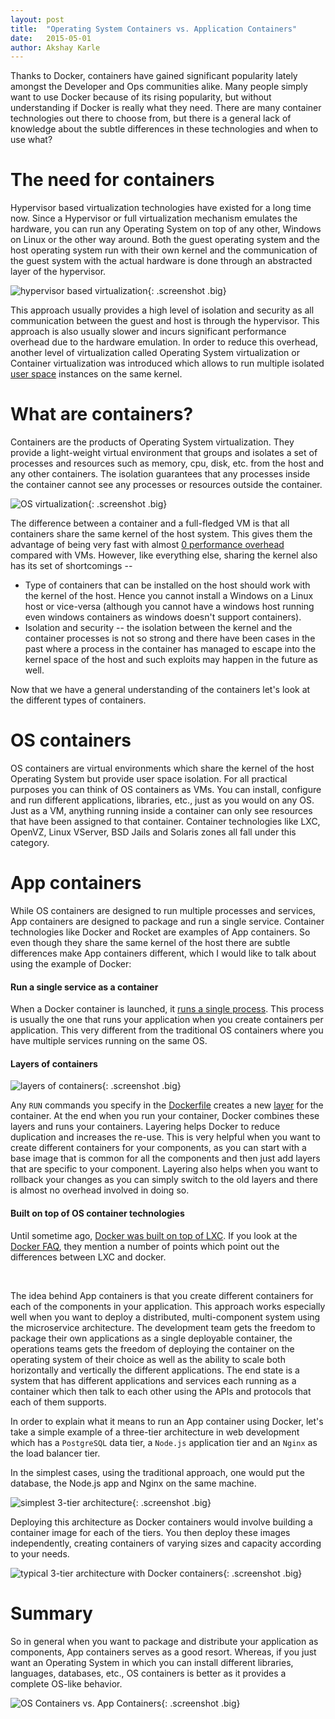 ```yaml
---
layout: post
title:  "Operating System Containers vs. Application Containers"
date:   2015-05-01
author: Akshay Karle
---
```


Thanks to Docker, containers have gained significant popularity lately amongst the Developer and Ops communities alike. Many people simply want to use Docker because of its rising popularity, but without understanding if Docker is really what they need. There are many container technologies out there to choose from, but there is a general lack of knowledge about the subtle differences in these technologies and when to use what?

# The need for containers

Hypervisor based virtualization technologies have existed for a long time now. Since a Hypervisor or full virtualization mechanism emulates the hardware, you can run any Operating System on top of any other, Windows on Linux or the other way around. Both the guest operating system and the host operating system run with their own kernel and the communication of the guest system with the actual hardware is done through an abstracted layer of the hypervisor.

![hypervisor based virtualization](/assets/images/screenshots/containers/hypervisor-based-virtualization.jpg){: .screenshot .big}

This approach usually provides a high level of isolation and security as all communication between the guest and host is through the hypervisor. This approach is also usually slower and incurs significant performance overhead due to the hardware emulation. In order to reduce this overhead, another level of virtualization called Operating System virtualization or Container virtualization was introduced which allows to run multiple isolated [user space](https://en.wikipedia.org/wiki/User_space) instances on the same kernel.

# What are containers?

Containers are the products of Operating System virtualization. They provide a light-weight virtual environment that groups and isolates a set of processes and resources such as memory, cpu, disk, etc. from the host and any other containers. The isolation guarantees that any processes inside the container cannot see any processes or resources outside the container.

![OS virtualization](/assets/images/screenshots/containers/os-virtualization.jpg){: .screenshot .big}

The difference between a container and a full-fledged VM is that all containers share the same kernel of the host system. This gives them the advantage of being very fast with almost [0 performance overhead](https://en.wikipedia.org/wiki/Operating-system-level_virtualization#Overhead) compared with VMs. However, like everything else, sharing the kernel also has its set of shortcomings --

* Type of containers that can be installed on the host should work with the kernel of the host. Hence you cannot install a Windows on a Linux host or vice-versa (although you cannot have a windows host running even windows containers as windows doesn't support containers).
* Isolation and security -- the isolation between the kernel and the container processes is not so strong and there have been cases in the past where a process in the container has managed to escape into the kernel space of the host and such exploits may happen in the future as well.

Now that we have a general understanding of the containers let's look at the different types of containers.

# OS containers

OS containers are virtual environments which share the kernel of the host Operating System but provide user space isolation. For all practical purposes you can think of OS containers as VMs. You can install, configure and run different applications, libraries, etc., just as you would on any OS. Just as a VM, anything running inside a container can only see resources that have been assigned to that container. Container technologies like LXC, OpenVZ, Linux VServer, BSD Jails and Solaris zones all fall under this category.

# App containers

While OS containers are designed to run multiple processes and services, App containers are designed to package and run a single service. Container technologies like Docker and Rocket are examples of App containers. So even though they share the same kernel of the host there are subtle differences make App containers different, which I would like to talk about using the example of Docker:

#### Run a single service as a container

When a Docker container is launched, it [runs a single process](https://docs.docker.com/reference/run/). This process is usually the one that runs your application when you create containers per application. This very different from the traditional OS containers where you have multiple services running on the same OS.

#### Layers of containers

![layers of containers](/assets/images/screenshots/containers/docker-layers.png){: .screenshot .big}

Any `RUN` commands you specify in the [Dockerfile](https://docs.docker.com/reference/builder/) creates a new [layer](https://docs.docker.com/terms/layer/) for the container. At the end when you run your container, Docker combines these layers and runs your containers. Layering helps Docker to reduce duplication and increases the re-use. This is very helpful when you want to create different containers for your components, as you can start with a base image that is common for all the components and then just add layers that are specific to your component. Layering also helps when you want to rollback your changes as you can simply switch to the old layers and there is almost no overhead involved in doing so.

#### Built on top of OS container technologies

Until sometime ago, [Docker was built on top of LXC](http://www.infoq.com/news/2014/03/docker_0_9). If you look at the [Docker FAQ](https://docs.docker.com/faq/), they mention a number of points which point out the differences between LXC and docker.

<br/>

The idea behind App containers is that you create different containers for each of the components in your application. This approach works especially well when you want to deploy a distributed, multi-component system using the microservice architecture. The development team gets the freedom to package their own applications as a single deployable container, the operations teams gets the freedom of deploying the container on the operating system of their choice as well as the ability to scale both horizontally and vertically the different applications. The end state is a system that has different applications and services each running as a container which then talk to each other using the APIs and protocols that each of them supports.

In order to explain what it means to run an App container using Docker, let's take a simple example of a three-tier architecture in web development which has a `PostgreSQL` data tier, a `Node.js` application tier and an `Nginx` as the load balancer tier.

In the simplest cases, using the traditional approach, one would put the database, the Node.js app and Nginx on the same machine.

![simplest 3-tier architecture](/assets/images/screenshots/containers/simplest-3-tier-architecture.jpg){: .screenshot .big}

Deploying this architecture as Docker containers would involve building a container image for each of the tiers. You then deploy these images independently, creating containers of varying sizes and capacity according to your needs.

![typical 3-tier architecture with Docker containers](/assets/images/screenshots/containers/3-tier-architecture-using-docker.jpg){: .screenshot .big}

# Summary

So in general when you want to package and distribute your application as components, App containers serves as a good resort. Whereas, if you just want an Operating System in which you can install different libraries, languages, databases, etc., OS containers is better as it provides a complete OS-like behavior.

![OS Containers vs. App Containers](/assets/images/screenshots/containers/os-vs-app-containers.jpg){: .screenshot .big}

